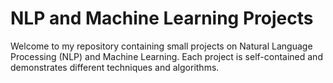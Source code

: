 # NLP and Machine Learning Projects
Welcome to my repository containing small projects on Natural Language Processing (NLP) and Machine Learning. Each project is self-contained and demonstrates different techniques and algorithms.
